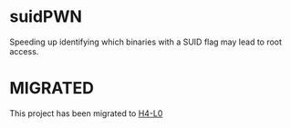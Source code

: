 # suidPWN
Speeding up identifying which binaries with a SUID flag may lead to root access.

# MIGRATED
This project has been migrated to [H4-L0](https://github.com/Ha-L0/suidPWN)
